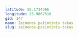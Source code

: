 ```yaml
---
latitude: 55.1714366
longitude: 25.9867516
gid: 147
name: Žeimenos pažintinis takas
slug: zeimenos-pazintinis-takas
---
```


